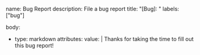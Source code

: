 name: Bug Report
description: File a bug report
title: "[Bug]: "
labels: ["bug"]

body:
  - type: markdown
    attributes:
      value: |
        Thanks for taking the time to fill out this bug report!
